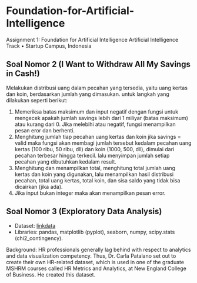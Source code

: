 # Foundation-for-Artificial-Intelligence

Assignment 1: Foundation for Artificial Intelligence Artificial Intelligence Track • Startup Campus, Indonesia

## Soal Nomor 2 (I Want to Withdraw All My Savings in Cash!)
Melakukan distribusi uang dalam pecahan yang tersedia, yaitu uang kertas dan koin, berdasarkan jumlah yang dimasukan.
untuk langkah yang dilakukan seperti berikut:
1. Memeriksa batas maksimum dan input negatif dengan fungsi untuk mengecek apakah jumlah savings lebih dari 1 miliyar (batas maksimum) atau kurang dari 0. Jika melebihi atau negatif, fungsi menampilkan pesan eror dan berhenti.
2. Menghitung jumlah tiap pecahan uang kertas dan koin jika savings = valid maka fungsi akan membagi jumlah tersebut kedalam pecahan uang kertas (100 ribu, 50 ribu, dll) dan koin (1000, 500, dll), dimulai dari pecahan terbesar hingga terkecil. lalu menyimpan jumlah setiap pecahan yang dibutuhkan kedalam result.
3. Menghitung dan menampilkan total, menghitung total jumlah uang kertas dan koin yang digunakan, lalu menampilkan hasil distribusi pecahan, total uang kertas, total koin, dan sisa saldo yang tidak bisa dicairkan (jika ada).
4. Jika input bukan integer maka akan menampilkan pesan error.


## Soal Nomor 3 (Exploratory Data Analysis)
- Dataset: [linkdata](https://raw.githubusercontent.com/Rietaros/kampus_merdeka/main/HRDataset_v14.csv)
- Libraries: pandas, matplotlib (pyplot), seaborn, numpy, scipy.stats (chi2_contingency).


Background:
HR professionals generally lag behind with respect to analytics and data visualization competency. Thus, Dr. Carla Patalano set out to create their own HR-related dataset, which is used in one of the graduate MSHRM courses called HR Metrics and Analytics, at New England College of Business. He created this dataset.
